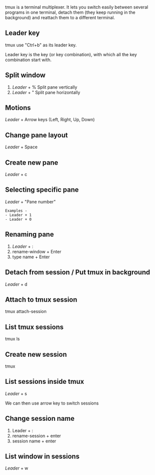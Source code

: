 
tmux is a terminal multiplexer. It lets you switch easily between several programs in one terminal, detach them (they keep running in the background) and reattach them to a different terminal.

## Leader key

tmux use "Ctrl+b" as its leader key.

Leader key is the key (or key combination), with which all the key combination start with.

## Split window

1) _Leader_ + % 
	Split pane vertically
2) _Leader_ + "
	Split pane horizontally

## Motions

_Leader_ + Arrow keys (Left, Right, Up, Down)

## Change pane layout

_Leader_ + Space

## Create new pane

_Leader_ + c

## Selecting specific pane

_Leader_ + "Pane number"

	Examples - 
	- Leader + 1
	- Leader + 0

## Renaming pane

1) _Leader_ + :
2) rename-window + Enter
3) type name + Enter


## Detach from session / Put tmux in background

_Leader_ + d


## Attach to tmux session

tmux attach-session

## List tmux sessions

tmux ls

## Create new session

tmux

## List sessions inside tmux

_Leader_ + s

We can then use arrow key to switch sessions

## Change session name

1) Leader + :
2) rename-session + enter
3) session name + enter


## List window in sessions

_Leader_ + w


